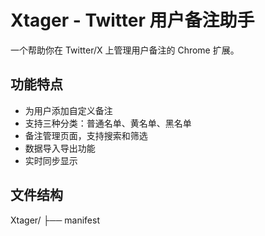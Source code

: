 # Xtager - Twitter 用户备注助手

一个帮助你在 Twitter/X 上管理用户备注的 Chrome 扩展。

## 功能特点

- 为用户添加自定义备注
- 支持三种分类：普通名单、黄名单、黑名单
- 备注管理页面，支持搜索和筛选
- 数据导入导出功能
- 实时同步显示

## 文件结构

Xtager/
├── manifest